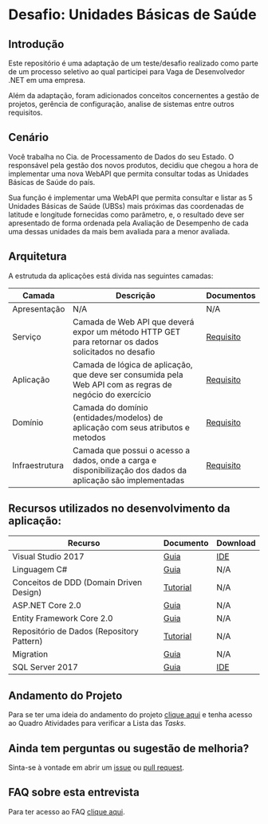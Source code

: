 # Desafio: Unidades Básicas de Saúde



## Introdução

Este repositório é uma adaptação de um teste/desafio realizado como parte de um processo seletivo ao qual participei para Vaga de Desenvolvedor .NET em uma empresa.

Além da adaptação, foram adicionados conceitos concernentes a gestão de projetos, gerência de configuração, analise de sistemas entre outros requisitos.

## Cenário

Você trabalha no Cia. de Processamento de Dados do seu Estado. O responsável pela gestão dos novos produtos, decidiu que chegou a hora de implementar uma nova WebAPI que permita consultar todas as Unidades Básicas de Saúde do país.

Sua função é implementar uma WebAPI que permita consultar e listar as 5 Unidades Básicas de Saúde (UBSs) mais próximas das coordenadas de latitude e longitude fornecidas como parâmetro, e, o resultado deve ser apresentado de forma ordenada pela Avaliação de Desempenho de cada uma dessas unidades da mais bem avaliada para a menor avaliada.

## Arquitetura

A estrutuda da aplicações está divida nas seguintes camadas:


| Camada         | Descrição                                                                                                    | Documentos    |
|----------------|--------------------------------------------------------------------------------------------------------------|---------------|
| Apresentação   | N/A                                                                                                          | N/A           |
| Serviço        | Camada de Web API que deverá expor um método HTTP GET para retornar os dados solicitados no desafio          | [Requisito]() |
| Aplicação      | Camada de lógica de aplicação, que deve ser consumida pela Web API com as regras de negócio do exercício     | [Requisito]() |
| Domínio        | Camada do domínio (entidades/modelos) de aplicação com seus atributos e metodos                              | [Requisito]() |
| Infraestrutura | Camada que possui o acesso a dados, onde a carga e disponibilização dos dados da aplicação são implementadas | [Requisito]() |


## Recursos utilizados no desenvolvimento da aplicação:

|Recurso                                   |Documento                         |Download          |
|------------------------------------------|----------------------------------|------------------|
|Visual Studio 2017                        |[Guia][GuiaVS2017]                |[IDE][IDEVS2017]  |
|Linguagem C#                              |[Guia][GuiaCSharp]                |N/A               |
|Conceitos de DDD (Domain Driven Design)   |[Tutorial][GuiaDDD]               |N/A               |
|ASP.NET Core 2.0                          |[Guia][GuiaASPNetCore]            |N/A               |
|Entity Framework Core 2.0                 |[Guia][GuiaEntityCore]            |N/A               |
|Repositório de Dados (Repository Pattern) |[Tutorial][GuiaRepositoryPattern] |N/A               |
|Migration                                 |[Guia][GuiaMigrations]            |N/A               |
|SQL Server 2017                           |[Guia][GuiaSQL2017]               |[IDE][IDESQL2017] |

## Andamento do Projeto

Para se ter uma ideia do andamento do projeto [clique aqui]() e tenha acesso ao Quadro Atividades para verificar a Lista das *Tasks*.

## Ainda tem perguntas ou sugestão de melhoria?

Sinta-se à vontade em abrir um [issue](https://github.com/alexandredorea/UBS/issues) ou [pull request](https://github.com/alexandredorea/UBS/pulls).

## FAQ sobre esta entrevista

Para ter acesso ao FAQ [clique aqui]().


[//]: # (Links de referências para o quadro de recursos utilizados)

[GuiaVS2017]: <https://docs.microsoft.com/pt-br/visualstudio/ide/>
[IDEVS2017]: <https://www.visualstudio.com/pt-br/downloads/>
[GuiaCSharp]: <https://docs.microsoft.com/pt-br/dotnet/csharp/>
[GuiaDDD]: <http://www.agileandart.com/2010/07/16/ddd-introducao-a-domain-driven-design/>
[GuiaASPNetCore]: <https://docs.microsoft.com/pt-br/dotnet/core/>
[GuiaEntityCore]: <https://docs.microsoft.com/pt-br/dotnet/framework/>
[GuiaRepositoryPattern]: <https://code.msdn.microsoft.com/windowsdesktop/Implementando-Repositrio-aabcdbce>
[GuiaMigrations]: <https://docs.microsoft.com/pt-br/ef/core/managing-schemas/migrations/>
[GuiaSQL2017]: <https://docs.microsoft.com/pt-br/sql/sql-server/sql-server-technical-documentation>
[IDESQL2017]: <https://www.microsoft.com/pt-br/sql-server/sql-server-downloads>
